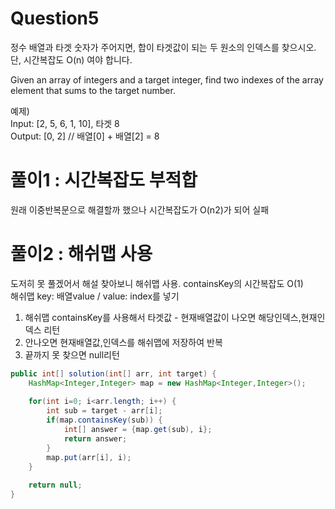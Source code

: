 ﻿# Question5
정수 배열과 타겟 숫자가 주어지면, 합이 타겟값이 되는 두 원소의 인덱스를 찾으시오.  
단, 시간복잡도 O(n) 여야 합니다.  
  
Given an array of integers and a target integer, find two indexes of the array element that sums to the target number.
  
  
예제)  
Input: [2, 5, 6, 1, 10], 타겟 8  
Output: [0, 2] // 배열[0] + 배열[2] = 8  
  
  
  
# 풀이1 : 시간복잡도 부적합
원래 이중반복문으로 해결할까 했으나 시간복잡도가 O(n2)가 되어 실패  


# 풀이2 : 해쉬맵 사용
도저히 못 풀겠어서 해설 찾아보니 해쉬맵 사용. containsKey의 시간복잡도  O(1)  
해쉬맵 key: 배열value / value: index를 넣기  

1) 해쉬맵 containsKey를 사용해서 타겟값 - 현재배열값이 나오면 해당인덱스,현재인덱스 리턴  
2) 안나오면 현재배열값,인덱스를 해쉬맵에 저장하여 반복  
3) 끝까지 못 찾으면 null리턴  

```java
public int[] solution(int[] arr, int target) {
	HashMap<Integer,Integer> map = new HashMap<Integer,Integer>();
		
	for(int i=0; i<arr.length; i++) {
		int sub = target - arr[i];
		if(map.containsKey(sub)) {
			int[] answer = {map.get(sub), i};
			return answer;
		}
		map.put(arr[i], i);
	}
		
	return null;
}
```
